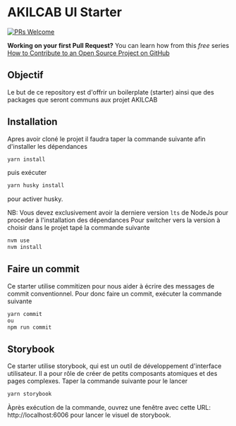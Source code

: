 # AKILCAB UI Starter

[![PRs Welcome](https://img.shields.io/badge/PRs-welcome-brightgreen.svg?style=flat-square)](https://makeapullrequest.com)

**Working on your first Pull Request?** You can learn how from this _free_ series [How to Contribute to an Open Source Project on GitHub](https://kcd.im/pull-request)

## Objectif

Le but de ce repository est d'offrir un boilerplate (starter) ainsi que des packages que seront communs aux projet AKILCAB

## Installation

Apres avoir cloné le projet il faudra taper la commande suivante afin d'installer les dépendances

```bash
yarn install
```

puis exécuter

```bash
yarn husky install
```

pour activer husky.

NB: Vous devez exclusivement avoir la derniere version `lts` de NodeJs pour proceder à l'installation des dépendances
Pour switcher vers la version à choisir dans le projet tapé la commande suivante

```bash
nvm use
nvm install
```

## Faire un commit

Ce starter utilise commitizen pour nous aider à écrire des messages de commit conventionnel. Pour donc faire un commit, exécuter la commande suivante

```bash
yarn commit
ou
npm run commit
```

## Storybook

Ce starter utilise storybook, qui est un outil de développement d'interface utilisateur. Il a pour rôle de créer de petits composants atomiques et des pages complexes. Taper la commande suivante pour le lancer

```bash
yarn storybook
```

Àprès exécution de la commande, ouvrez une fenêtre avec cette URL: http://localhost:6006 pour lancer le visuel de storybook.
